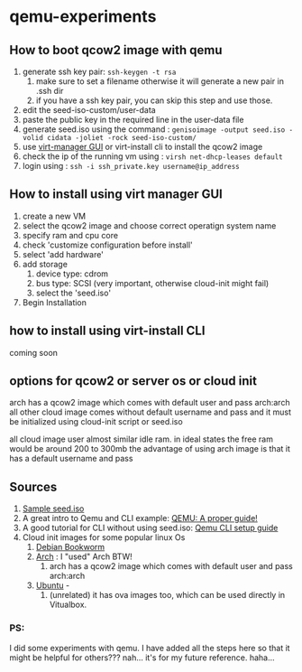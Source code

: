 # qemu-experiments
## How to boot qcow2 image with qemu
1. generate ssh key pair:  `ssh-keygen -t rsa`
    1. make sure to set a filename otherwise it will generate a new pair in .ssh dir
    2. if you have a ssh key pair, you can skip this step and use those. 
3. edit the seed-iso-custom/user-data
4. paste the public key in the required line in the user-data file
5. generate seed.iso using the command : `genisoimage -output seed.iso -volid cidata -joliet -rock seed-iso-custom/`
6. use [virt-manager GUI](#How-to-install-using-virt-manager-GUI) or virt-install cli to install the qcow2 image
7. check the ip of the running vm using : `virsh net-dhcp-leases default`
8. login using : `ssh -i ssh_private.key username@ip_address`

## How to install using virt manager GUI
1. create a new VM
2. select the qcow2 image and choose correct operatign system name
3. specify ram and cpu core
4. check 'customize configuration before install'
5. select 'add hardware'
6. add storage
    1. device type: cdrom
    2. bus type: SCSI (very important, otherwise cloud-init might fail)
    3. select the 'seed.iso'
7. Begin Installation

## how to install using virt-install CLI
coming soon

## options for qcow2 or server os or cloud init
arch has a qcow2 image which comes with default user and pass arch:arch
all other cloud image comes without default username and pass and it must be initialized using cloud-init script or seed.iso

all cloud image user almost similar idle ram.
in ideal states the free ram would be around 200 to 300mb
the advantage of using arch image is that it has a default username and pass

## Sources
1. [Sample seed.iso](https://cdn.amazonlinux.com/os-images/2.0.20240809.0/)
2. A great intro to Qemu and CLI example: [QEMU: A proper guide!](https://www.youtube.com/watch?v=AAfFewePE7c)
3. A good tutorial for CLI without using seed.iso: [Qemu CLI setup guide](https://cloudinit.readthedocs.io/en/latest/tutorial/qemu.html)
4. Cloud init images for some popular linux Os
    1. [Debian Bookworm](https://cloud.debian.org/images/cloud/bookworm/20240717-1811/)
    2. [Arch](https://github.com/archlinux/arch-boxes) : I "used" Arch BTW!
        1. arch has a qcow2 image which comes with default user and pass arch:arch
    4. [Ubuntu](https://cloud-images.ubuntu.com/releases/24.04/release-20240809/) -
        1. (unrelated) it has ova images too, which can be used directly in Vitualbox.

### PS: 
I did some experiments with qemu. I have added all the steps here so that it might be helpful for others??? nah... it's for my future reference. haha...
